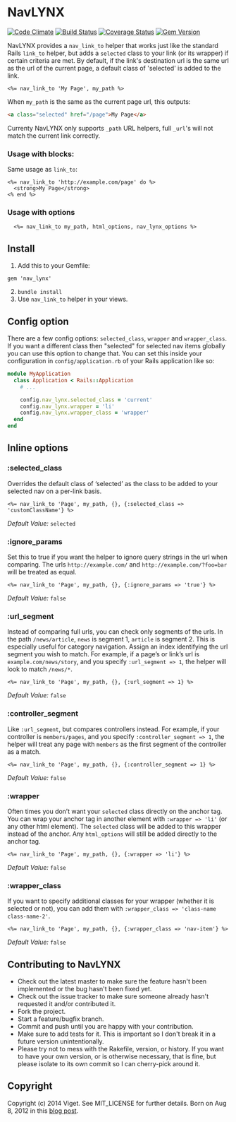 # NavLYNX

[![Code Climate](https://codeclimate.com/github/vigetlabs/nav_lynx.png)](https://codeclimate.com/github/vigetlabs/nav_lynx) [![Build Status](https://travis-ci.org/vigetlabs/nav_lynx.png?branch=master)](https://travis-ci.org/vigetlabs/nav_lynx) [![Coverage Status](https://coveralls.io/repos/vigetlabs/nav_lynx/badge.png?branch=master)](https://coveralls.io/r/vigetlabs/nav_lynx?branch=master) [![Gem Version](https://badge.fury.io/rb/nav_lynx.png)](http://badge.fury.io/rb/nav_lynx)

NavLYNX provides a `nav_link_to` helper that works just like the standard Rails `link_to` helper, but adds a `selected` class to your link (or its wrapper) if certain criteria are met. By default, if the link's destination url is the same url as the url of the current page, a default class of 'selected' is added to the link.

```erb
<%= nav_link_to 'My Page', my_path %>
```

When `my_path` is the same as the current page url, this outputs:

```html
<a class="selected" href="/page">My Page</a>
```
Currenty NavLYNX only supports `_path` URL helpers, full `_url`'s will not match the current link correctly.

### Usage with blocks:

Same usage as `link_to`:

```erb
<%= nav_link_to 'http://example.com/page' do %>
  <strong>My Page</strong>
<% end %>
```
### Usage with options

```erb
  <%= nav_link_to my_path, html_options, nav_lynx_options %>
```

## Install

1. Add this to your Gemfile:
  <pre><code>gem 'nav_lynx'</code></pre>
2. `bundle install`
3. Use `nav_link_to` helper in your views.

## Config option

There are a few config options: `selected_class`, `wrapper` and `wrapper_class`.
If you want a different class then "selected" for selected nav items globally you can use this option to change that. You can set this inside your configuration in `config/application.rb` of your Rails application like so:

```rb
module MyApplication
  class Application < Rails::Application
    # ...

    config.nav_lynx.selected_class = 'current'
    config.nav_lynx.wrapper = 'li'
    config.nav_lynx.wrapper_class = 'wrapper'
  end
end
```

## Inline options
### :selected_class
Overrides the default class of ‘selected’ as the class to be added to your selected nav on a per-link basis.


```erb
<%= nav_link_to 'Page', my_path, {}, {:selected_class => 'customClassName'} %>
```
*Default Value:* `selected`

### :ignore_params
Set this to true if you want the helper to ignore query strings in the url when comparing. The urls `http://example.com/` and `http://example.com/?foo=bar` will be treated as equal.

```erb
<%= nav_link_to 'Page', my_path, {}, {:ignore_params => 'true'} %>
```
*Default Value:* `false`

### :url_segment

Instead of comparing full urls, you can check only segments of the urls. In the path `/news/article`, `news` is segment 1, `article` is segment 2. This is especially useful for category navigation. Assign an index identifying the url segment you wish to match. For example, if a page’s or link’s url is `example.com/news/story`, and you specify `:url_segment => 1`, the helper will look to match `/news/*`.

```erb
<%= nav_link_to 'Page', my_path, {}, {:url_segment => 1} %>
```
*Default Value:* `false`

### :controller_segment

Like `:url_segment`, but compares controllers instead. For example, if your controller is `members/pages`, and you specify `:controller_segment => 1`, the helper will treat any page with `members` as the first segment of the controller as a match.

```erb
<%= nav_link_to 'Page', my_path, {}, {:controller_segment => 1} %>
```
*Default Value:* `false`

### :wrapper

Often times you don’t want your `selected` class directly on the anchor tag. You can wrap your anchor tag in another element with `:wrapper => 'li'` (or any other html element). The `selected` class will be added to this wrapper instead of the anchor. Any `html_options` will still be added directly to the anchor tag.

```erb
<%= nav_link_to 'Page', my_path, {}, {:wrapper => 'li'} %>
```

*Default Value:* `false`

### :wrapper_class
If you want to specify additional classes for your wrapper (whether it is selected or not), you can add them with `:wrapper_class => 'class-name class-name-2'`.

```erb
<%= nav_link_to 'Page', my_path, {}, {:wrapper_class => 'nav-item'} %>
```
*Default Value:* `false`

## Contributing to NavLYNX

* Check out the latest master to make sure the feature hasn't been implemented or the bug hasn't been fixed yet.
* Check out the issue tracker to make sure someone already hasn't requested it and/or contributed it.
* Fork the project.
* Start a feature/bugfix branch.
* Commit and push until you are happy with your contribution.
* Make sure to add tests for it. This is important so I don't break it in a future version unintentionally.
* Please try not to mess with the Rakefile, version, or history. If you want to have your own version, or is otherwise necessary, that is fine, but please isolate to its own commit so I can cherry-pick around it.

## Copyright
Copyright (c) 2014 Viget. See MIT_LICENSE for further details.
Born on Aug 8, 2012 in this [blog post](http://viget.com/extend/rails-selected-nav-link-helper).
